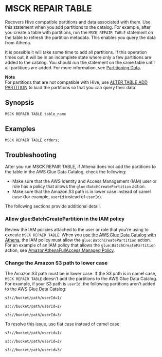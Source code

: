 # MSCK REPAIR TABLE<a name="msck-repair-table"></a>

Recovers Hive compatible partitions and data associated with them\. Use this statement when you add partitions to the catalog\. For example, after you create a table with partitions, run the `MSCK REPAIR TABLE` statement on the table to refresh the partition metadata\. This enables you query the data from Athena\.

It is possible it will take some time to add all partitions\. If this operation times out, it will be in an incomplete state where only a few partitions are added to the catalog\. You should run the statement on the same table until all partitions are added\. For more information, see [Partitioning Data](partitions.md)\. 

**Note**  
For partitions that are not compatible with Hive, use [ALTER TABLE ADD PARTITION](alter-table-add-partition.md) to load the partitions so that you can query their data\.

## Synopsis<a name="synopsis"></a>

```
MSCK REPAIR TABLE table_name
```

## Examples<a name="examples"></a>

```
MSCK REPAIR TABLE orders;
```

## Troubleshooting<a name="msck-repair-table-troubleshooting"></a>

After you run MSCK REPAIR TABLE, if Athena does not add the partitions to the table in the AWS Glue Data Catalog, check the following:
+ Make sure that the AWS Identity and Access Management \(IAM\) user or role has a policy that allows the `glue:BatchCreatePartition` action\.
+ Make sure that the Amazon S3 path is in lower case instead of camel case \(for example, `userid` instead of `userId`\)\.

The following sections provide additional detail\.

### Allow glue:BatchCreatePartition in the IAM policy<a name="msck-repair-table-troubleshooting-allow-gluebatchcreatepartition-in-the-IAM-policy"></a>

Review the IAM policies attached to the user or role that you're using to execute `MSCK REPAIR TABLE`\. When you [use the AWS Glue Data Catalog with Athena](glue-athena.md), the IAM policy must allow the `glue:BatchCreatePartition` action\. For an example of an IAM policy that allows the `glue:BatchCreatePartition` action, see [AmazonAthenaFullAccess Managed Policy](amazonathenafullaccess-managed-policy.md)\.

### Change the Amazon S3 path to lower case<a name="msck-repair-table-troubleshooting-change-the-amazon-s3-path-to-flat-case"></a>

The Amazon S3 path must be in lower case\. If the S3 path is in camel case, `MSCK REPAIR TABLE` doesn't add the partitions to the AWS Glue Data Catalog\. For example, if your S3 path is `userId`, the following partitions aren't added to the AWS Glue Data Catalog:

```
s3://bucket/path/userId=1/

s3://bucket/path/userId=2/

s3://bucket/path/userId=3/
```

To resolve this issue, use flat case instead of camel case:

```
s3://bucket/path/userid=1/

s3://bucket/path/userid=2/

s3://bucket/path/userid=3/
```